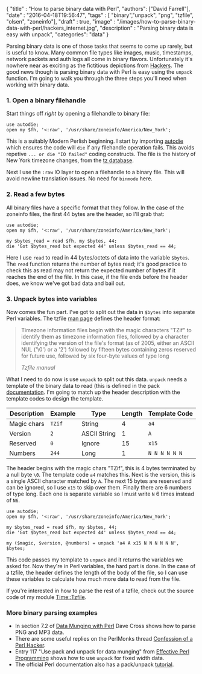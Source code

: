 
  {
    "title"  : "How to parse binary data with Perl",
    "authors": ["David Farrell"],
    "date"   : "2016-04-18T19:56:47",
    "tags"   : [ "binary","unpack", "png", "tzfile", "olsen", "zoneinfo"],
    "draft"  : true,
    "image"  : "/images/how-to-parse-binary-data-with-perl/hackers_internet.jpg",
    "description" : "Parsing binary data is easy with unpack",
    "categories": "data"
  }

Parsing binary data is one of those tasks that seems to come up rarely, but is useful to know. Many common file types like images, music, timestamps, network packets and auth logs all come in binary flavors. Unfortunately it's nowhere near as exciting as the fictitious depictions from [Hackers](https://en.wikipedia.org/wiki/Hackers_%28film%29). The good news though is parsing binary data with Perl is easy using the `unpack` function. I'm going to walk you through the three steps you'll need when working with binary data.

### 1. Open a binary filehandle

Start things off *right* by opening a filehandle to binary file:

``` prettyprint
use autodie;
open my $fh, '<:raw', '/usr/share/zoneinfo/America/New_York';
```

This is a suitably Modern Perlish beginning. I start by importing [autodie](https://metacpan.org/pod/autodie) which ensures the code will `die` if any filehandle operation fails. This avoids repetive `... or die "IO failed"` coding constructs. The file is the history of New York timezone changes, from the [tz database](https://en.wikipedia.org/wiki/Tz_database).

Next I use the `:raw` IO layer to open a filehandle to a binary file. This will avoid newline translation issues. No need for `binmode` here.

### 2. Read a few bytes

All binary files have a specific format that they follow. In the case of the zoneinfo files, the first 44 bytes are the header, so I'll grab that:

``` prettyprint
use autodie;
open my $fh, '<:raw', '/usr/share/zoneinfo/America/New_York';

my $bytes_read = read $fh, my $bytes, 44;
die 'Got $bytes_read but expected 44' unless $bytes_read == 44;
```

Here I use `read` to read in 44 bytes/octets of data into the variable `$bytes`. The `read` function returns the number of bytes read; it's good practice to check this as read may not return the expected number of bytes if it reaches the end of the file. In this case, if the file ends before the header does, we know we've got bad data and bail out.

### 3. Unpack bytes into variables

Now comes the fun part. I've got to split out the data in `$bytes` into separate Perl variables. The tzfile [man page](http://linux.die.net/man/5/tzfile) defines the header format:

> Timezone information files begin with the magic characters "TZif" to identify them as timezone information files, followed by a character identifying the version of the file's format (as of 2005, either an ASCII NUL ('\0') or a '2') followed by fifteen bytes containing zeros reserved for future use, followed by six four-byte values of type long
>
> <cite>Tzfile manual</cite>

What I need to do now is use `unpack` to split out this data. `unpack` needs a template of the binary data to read (this is defined in the pack [documentation](http://perldoc.perl.org/functions/pack.html). I'm going to match up the header description with the template codes to design the template.


| Description  |   Example  | Type       | Length | Template Code|
|--------------|------------|------------|--------|--------------|
| Magic chars  | `TZif`       | String     | 4      | `a4`         |
| Version      | `2`          | ASCII String | 1    | `A` |
| Reserved     | `0`          | Ignore     | 15     | `x15` |
| Numbers      | `244`        | Long       | 1      | `N N N N N N` |

The header begins with the magic chars "TZif", this is 4 bytes terminated by a null byte `\0`. The template code `a4` matches this. Next is the version, this is a single ASCII character matched by `A`. The next 15 bytes are reserved and can be ignored, so I use `x15` to skip over them. Finally there are 6 numbers of type long. Each one is separate variable so I must write `N` 6 times instead of `N6`.

``` prettyprint
use autodie;
open my $fh, '<:raw', '/usr/share/zoneinfo/America/New_York';

my $bytes_read = read $fh, my $bytes, 44;
die 'Got $bytes_read but expected 44' unless $bytes_read == 44;

my ($magic, $version, @numbers) = unpack 'a4 A x15 N N N N N N', $bytes;
```

This code passes my template to `unpack` and it returns the variables we asked for. Now they're in Perl variables, the hard part is done. In the case of a tzfile, the header defines the length of the body of the file, so I can use these variables to calculate how much more data to read from the file.

If you're interested in how to parse the rest of a tzfile, check out the source code of my module [Time::Tzfile](https://metacpan.org/pod/Time::Tzfile).

### More binary parsing examples

* In section 7.2 of [Data Munging with Perl](http://perlhacks.com/2014/04/data-munging-perl/) Dave Cross shows how to parse PNG and MP3 data.
* There are some useful replies on the PerlMonks thread [Confession of a Perl Hacker](http://www.perlmonks.org/?node_id=53473).
* Entry 117 "Use pack and unpack for data munging" from [Effective Perl Programming](http://www.effectiveperlprogramming.com/) shows how to use `unpack` for fixed width data.
* The official Perl documentation also has a pack/unpack [tutorial](http://perldoc.perl.org/perlpacktut.html).
